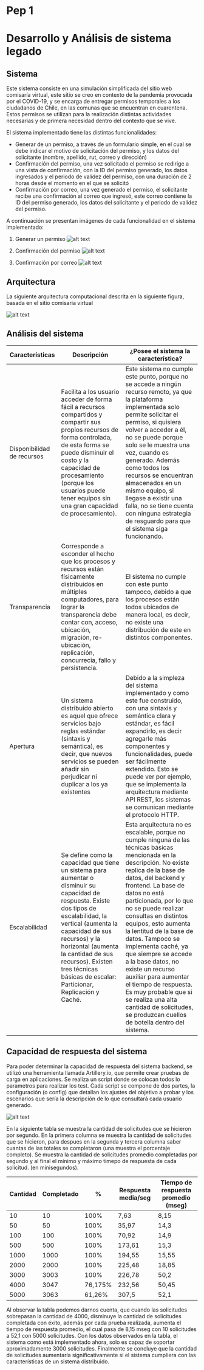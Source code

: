 # Pep 1

# Desarrollo y Análisis de sistema legado

## Sistema
Este sistema consiste en una simulación simplificada del sitio web comisaría virtual, este sitio se creo en contexto de la pandemia provocada por el COVID-19, y se encarga de entregar permisos temporales a los ciudadanos de Chile, en las comunas que se encuentran en cuarentena. Estos permisos se utilizan para la realización distintas actividades necesarias y de primera necesidad dentro del contexto que se vive.

El sistema implementado tiene las distintas funcionalidades:
* Generar de un permiso, a través de un formulario simple, en el cual se debe indicar el motivo de solicitación del permiso, y los datos del solicitante (nombre, apellido, rut, correo y dirección)
* Confirmación del permiso, una vez solicitado el permiso se redirige a una vista de confirmación, con la ID del permiso generado, los datos ingresados y el periodo de validez del permiso, con una duración de 2 horas desde el momento en el que se solicitó
* Confirmación por correo, una vez generado el permiso, el solicitante recibe una confirmación al correo que ingresó, este correo contiene la ID del permiso generado, los datos del solicitante y el periodo de validez del permiso.

A continuación se presentan imágenes de cada funcionalidad en el sistema implementado:

1. Generar un permiso
![alt text](https://github.com/vjlh/pep1_distribuidos/blob/master/images/Funcionalidad1.png "Formulario para generar un permiso")

1. Confirmación del permiso
![alt text](https://github.com/vjlh/pep1_distribuidos/blob/master/images/Funcionalidad2.png "Confirmación del permiso generado")

1. Confirmación por correo
![alt text](https://github.com/vjlh/pep1_distribuidos/blob/master/images/Funcionalidad3.png "Confirmación por correo del permiso generado")

## Arquitectura

La siguiente arquitectura computacional descrita en la siguiente figura, basada en el sitio comisaria virtual

![alt text](https://github.com/vjlh/pep1_distribuidos/blob/master/images/Arquitectura.png "Arquitectura")

## Análisis del sistema

| Características | Descripción | ¿Posee el sistema la característica? |
| ------------- | ------------- | ------------- |
| Disponibilidad de recursos | Facilita a los usuario acceder de forma fácil a recursos compartidos y compartir sus propios recursos de forma controlada, de esta forma se puede disminuir el costo y la capacidad de procesamiento (porque los usuarios puede tener equipos sin una gran capacidad de procesamiento).  | Este sistema no cumple este punto, porque no se accede a ningún recurso remoto, ya que la plataforma implementada solo permite solicitar el permiso, si quisiera volver a acceder a él, no se puede porque solo se le muestra una vez, cuando es generado. Además como todos los recursos se encuentran almacenados en un mismo equipo, si llegase a existir una falla, no se tiene cuenta con ninguna estrategia de resguardo para que el sistema siga funcionando. |
| Transparencia | Corresponde a esconder el hecho que los procesos y recursos están físicamente distribuidos en múltiples computadores, para lograr la transparencia debe contar con, acceso, ubicación, migración, re-ubicación, replicación, concurrecia, fallo y persistencia. | El sistema no cumple con este punto tampoco, debido a que los procesos están todos ubicados de manera local, es decir, no existe una distribución   de este en distintos componentes.|
| Apertura | Un sistema distribuido abierto es aquel que ofrece servicios bajo reglas estándar (sintaxis y semántica), es decir, que nuevos servicios se pueden añadir sin perjudicar ni duplicar a los ya existentes | Debido a la simpleza del sistema implementado y como este fue construido, con una sintaxis y semántica clara y estándar, es fácil expandirlo, es decir agregarle más componentes y funcionalidades, puede ser fácilmente extendido. Esto se puede ver por ejemplo, que se implementa la arquitectura mediante API REST, los sistemas se comunican mediante el protocolo HTTP.
| Escalabilidad | Se define como la capacidad que tiene un sistema para aumentar o disminuir su capacidad de respuesta. Existe dos tipos de escalabilidad, la vertical (aumenta la capacidad de sus recursos) y la horizontal (aumenta la cantidad de sus recursos). Existen tres técnicas básicas de escalar: Particionar, Replicación y Caché. | Esta arquitectura no es escalable, porque no cumple ninguna de las técnicas básicas mencionada en la descripción. No existe replica de la base de datos, del backend y frontend. La base de datos no está particionada, por lo que no se puede realizar consultas en distintos equipos, esto aumenta la lentitud de la base de datos. Tampoco se implementa caché, ya que siempre se accede a la base datos, no existe un recurso auxiliar para aumentar el tiempo de respuesta. Es muy probable que si se realiza una alta cantidad de solicitudes, se produzcan cuellos de botella dentro del sistema.|

## Capacidad de respuesta del sistema

Para poder determinar la capacidad de respuesta del sistema backend, se utilizó una herramienta llamada Artillery.io, que permite crear pruebas de carga en aplicaciones. Se realiza un script donde se colocan todos lo parametros para realizar los test. Cada script se compone de dos partes, la configuración (o config) que detallan los ajustes del objetivo a probar y los escenarios que sería la descripción de lo que consultará cada usuario generado.

![alt text](https://github.com/vjlh/pep1_distribuidos/blob/master/images/Artillery.png "Test")

En la siguiente tabla se muestra la cantidad de solicitudes que se hicieron por segundo. En la primera columna se muestra la cantidad de solicitudes que se hicieron, para despues en la segunda y tercera columna saber cuantas de las totales se completaron (una muestra el porcentaje completo). Se muestra la cantidad de solicitudes promedio completadas por segundo y al final el mínimo y máximo timepo de respuesta de cada solicitud. (en minisegundos).

| Cantidad | Completado | %       | Respuesta media/seg | Tiempo de respuesta promedio (mseg) |
|----------|------------|---------|---------------------|--------------------|
| 10       | 10         | 100%    | 7,63                | 8,15  |
| 50       | 50         | 100%    | 35,97               | 14,3  |
| 100      | 100        | 100%    | 70,92               | 14,9  |
| 500      | 500        | 100%    | 173,61              | 15,3  |
| 1000     | 1000       | 100%    | 194,55              | 15,55 |
| 2000     | 2000       | 100%    | 225,48              | 18,85 |
| 3000     | 3003       | 100%    | 226,78              | 50,2  |
| 4000     | 3047       | 76,175% | 232,56              | 50,45 |
| 5000     | 3063       | 61,26%  | 307,5               | 52,1  |

Al observar la tabla podemos darnos cuenta, que cuando las solicitudes sobrepasan la cantidad de 4000, disminuye la cantidad de solicitudes completada con éxito, además por cada prueba realizada, aumenta el tiempo de respuesta promedio, el cual pasa de 8,15 mseg con 10 solicitudes a 52,1 con 5000 solicitudes. Con los datos observados en la tabla, el sistema como está implementado ahora, solo es capaz de soportar aproximadamente 3000 solicitudes. Finalmente se concluye que la cantidad de solicitudes aumentaría significativamente si el sistema cumpliera con las características de un sistema distribuido.
